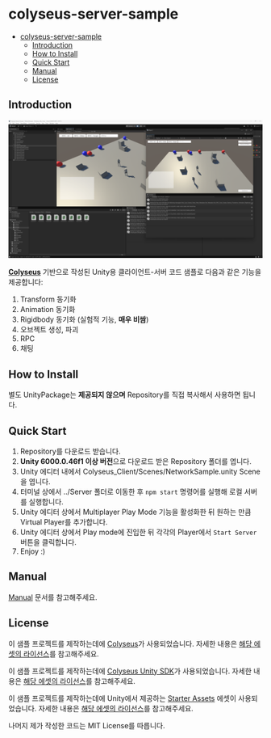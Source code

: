 # colyseus-server-sample

- [colyseus-server-sample](#colyseus-server-sample)
  - [Introduction](#introduction)
  - [How to Install](#how-to-install)
  - [Quick Start](#quick-start)
  - [Manual](#manual)
  - [License](#license)

## Introduction

![Colyseus-Server-Sample Screenshot](./스크린샷%202025-05-02%20160512.png)


**[Colyseus](https://github.com/colyseus)** 기반으로 작성된 Unity용 클라이언트-서버 코드 샘플로 다음과 같은 기능을 제공합니다:

1. Transform 동기화
2. Animation 동기화
3. Rigidbody 동기화 (실험적 기능, **매우 비쌈**)
4. 오브젝트 생성, 파괴
5. RPC
6. 채팅

## How to Install

별도 UnityPackage는 **제공되지 않으며** Repository를 직접 복사해서 사용하면 됩니다.

## Quick Start

1. Repository를 다운로드 받습니다.
2. **Unity 6000.0.46f1 이상 버전**으로 다운로드 받은 Repository 폴더를 엽니다.
3. Unity 에디터 내에서 Colyseus_Client/Scenes/NetworkSample.unity Scene을 엽니다.
4. 터미널 상에서 ../Server 폴더로 이동한 후 ``npm start`` 명령어를 실행해 로컬 서버를 실행합니다.
5. Unity 에디터 상에서 Multiplayer Play Mode 기능을 활성화한 뒤 원하는 만큼 Virtual Player를 추가합니다.
6. Unity 에디터 상에서 Play mode에 진입한 뒤 각각의 Player에서 ``Start Server`` 버튼을 클릭합니다.
7. Enjoy :)

## Manual

[Manual](MANUAL.md) 문서를 참고해주세요.

## License

이 샘플 프로젝트를 제작하는데에 [Colyseus](https://github.com/colyseus/colyseus)가 사용되었습니다. 자세한 내용은 [해당 에셋의 라이선스](Server/LICENCE)를 참고해주세요.

이 샘플 프로젝트를 제작하는데에 [Colyseus Unity SDK](https://github.com/colyseus/colyseus-unity-sdk?tab=readme-ov-file)가 사용되었습니다. 자세한 내용은 [해당 에셋의 라이선스](Assets/Colyseus_Server/LICENSE)를 참고해주세요.

이 샘플 프로젝트를 제작하는데에 Unity에서 제공하는 [Starter Assets](https://assetstore.unity.com/packages/essentials/starter-assets-character-controllers-urp-267961) 에셋이 사용되었습니다. 자세한 내용은 [해당 에셋의 라이선스](https://unity.com/kr/legal/licenses/unity-companion-license)를 참고해주세요.

나머지 제가 작성한 코드는 MIT License를 따릅니다.